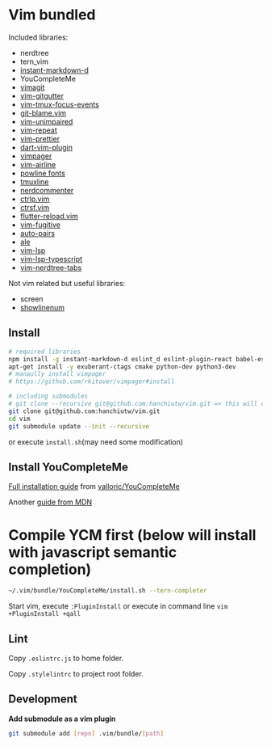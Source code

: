 # Vim bundled

Included libraries:
* nerdtree
* tern_vim
* [instant-markdown-d](https://github.com/suan/vim-instant-markdown)
* YouCompleteMe
* [vimagit](https://github.com/jreybert/vimagit)
* [vim-gitgutter](https://github.com/airblade/vim-gitgutter)
* [vim-tmux-focus-events](https://github.com/tmux-plugins/vim-tmux-focus-events)
* [git-blame.vim](https://github.com/zivyangll/git-blame.vim)
* [vim-unimpaired](https://github.com/tpope/vim-unimpaired)
* [vim-repeat](https://github.com/tpope/vim-repeat)
* [vim-prettier](https://github.com/prettier/vim-prettier)
* [dart-vim-plugin](https://github.com/dart-lang/dart-vim-plugin)
* [vimpager](https://github.com/rkitover/vimpager)
* [vim-airline](https://github.com/vim-airline/vim-airline)
* [powline fonts](https://github.com/powerline/fonts)
* [tmuxline](https://github.com/edkolev/tmuxline.vim)
* [nerdcommenter](https://github.com/scrooloose/nerdcommenter)
* [ctrlp.vim](https://github.com/kien/ctrlp.vim)
* [ctrsf.vim](https://github.com/dyng/ctrlsf.vim)
* [flutter-reload.vim](https://github.com/hankchiutw/flutter-reload.vim)
* [vim-fugitive](https://github.com/tpope/vim-fugitive)
* [auto-pairs](https://github.com/jiangmiao/auto-pairs)
* [ale](https://github.com/w0rp/ale)
* [vim-lsp](https://github.com/prabirshrestha/vim-lsp)
* [vim-lsp-typescript](https://github.com/ryanolsonx/vim-lsp-typescript)
* [vim-nerdtree-tabs](https://github.com/jistr/vim-nerdtree-tabs)

Not vim related but useful libraries:
* screen
* [showlinenum](https://github.com/jay/showlinenum)

## Install

```sh
# required libraries
npm install -g instant-markdown-d eslint_d eslint-plugin-react babel-eslint prettier
apt-get install -y exuberant-ctags cmake python-dev python3-dev
# manaully install vimpager
# https://github.com/rkitover/vimpager#install

# including submodules
# git clone --recursive git@github.com:hanchiutw/vim.git => this will clone ALL submodules!
git clone git@github.com:hanchiutw/vim.git
cd vim
git submodule update --init --recursive
```

or execute `install.sh`(may need some modification)

## Install YouCompleteMe
[Full installation guide](https://github.com/Valloric/YouCompleteMe#full-installation-guide) from [valloric/YouCompleteMe](https://github.com/Valloric/YouCompleteMe)

Another [guide from MDN](https://developer.mozilla.org/en-US/docs/Mozilla/Developer_guide/YouCompleteMe)

# Compile YCM first (below will install with javascript semantic completion)
```sh
~/.vim/bundle/YouCompleteMe/install.sh --tern-completer
```

Start vim, execute `:PluginInstall` or execute in command line `vim +PluginInstall +qall`


## Lint
Copy `.eslintrc.js` to home folder.

Copy `.stylelintrc` to project root folder.

## Development
**Add submodule as a vim plugin**
```sh
git submodule add [repo] .vim/bundle/[path]
```
